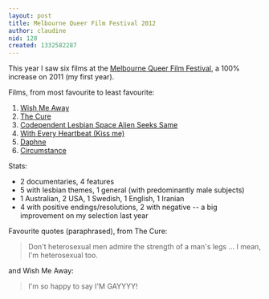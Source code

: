 ```yaml
---
layout: post
title: Melbourne Queer Film Festival 2012
author: claudine
nid: 128
created: 1332582287
---
```

This year I saw six films at the [Melbourne Queer Film Festival](http://mqff.com.au/), a 100% increase on 2011 (my first year).

Films, from most favourite to least favourite:

1. [Wish Me Away](http://www.wishmeawaydoc.com/)
2. [The Cure](https://www.facebook.com/pages/The-Cure-Documentary/126971887327260)
3. [Codependent Lesbian Space Alien Seeks Same](http://www.codependentlesbianspacealienseekssame.com/new/)
4. [With Every Heartbeat (Kiss me)](http://yellowaffair.com/web/guest/product?redirect=%2Fweb%2Fguest&productId=5768115)
5. [Daphne](http://www.mqff.com.au/film.php?PID=37)
6. [Circumstance](http://www.marakeshfilms.com/)
<!--break-->
Stats:

- 2 documentaries, 4 features
- 5 with lesbian themes, 1 general (with predominantly male subjects)
- 1 Australian, 2 USA, 1 Swedish, 1 English, 1 Iranian
- 4 with positive endings/resolutions, 2 with negative -- a big improvement on my selection last year

Favourite quotes (paraphrased), from The Cure:

> Don't heterosexual men admire the strength of a man's legs ... I mean, I'm heterosexual too.

and Wish Me Away:

> I'm so happy to say I'M GAYYYY!
